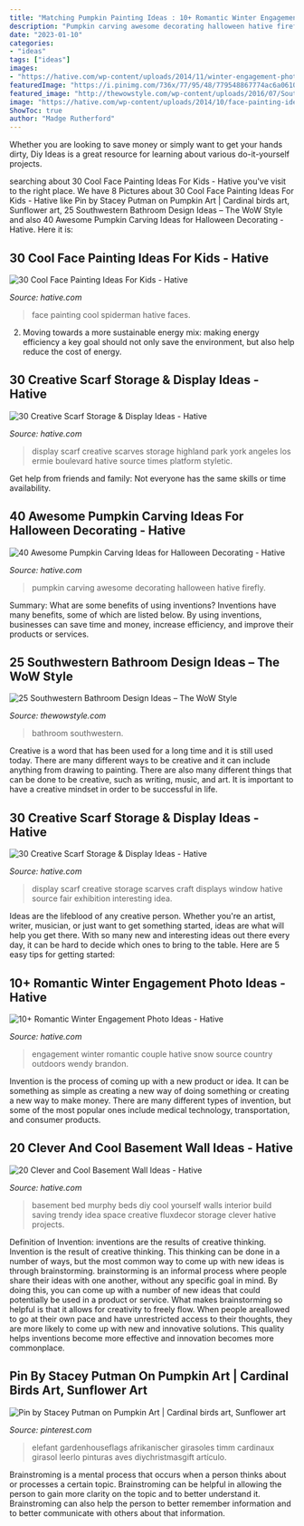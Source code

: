 ```yaml
---
title: "Matching Pumpkin Painting Ideas : 10+ Romantic Winter Engagement Photo Ideas"
description: "Pumpkin carving awesome decorating halloween hative firefly"
date: "2023-01-10"
categories:
- "ideas"
tags: ["ideas"]
images:
- "https://hative.com/wp-content/uploads/2014/11/winter-engagement-photo-ideas/13-winter-engagement-photo-ideas.jpg"
featuredImage: "https://i.pinimg.com/736x/77/95/48/779548867774ac6a06101c1f8860c1fc.jpg"
featured_image: "http://thewowstyle.com/wp-content/uploads/2016/07/Southwestern-Bathroom-Design-Ideas.png"
image: "https://hative.com/wp-content/uploads/2014/10/face-painting-ideas-for-kids/20-spiderman.jpg"
ShowToc: true
author: "Madge Rutherford"
---
```



Whether you are looking to save money or simply want to get your hands dirty, Diy Ideas is a great resource for learning about various do-it-yourself projects.

	

		
searching about 30 Cool Face Painting Ideas For Kids - Hative you've visit to the right place. We have 8 Pictures about 30 Cool Face Painting Ideas For Kids - Hative like Pin by Stacey Putman on Pumpkin Art | Cardinal birds art, Sunflower art, 25 Southwestern Bathroom Design Ideas – The WoW Style and also 40 Awesome Pumpkin Carving Ideas for Halloween Decorating - Hative. Here it is:
		
    
## 30 Cool Face Painting Ideas For Kids - Hative

<img loading=lazy src="https://hative.com/wp-content/uploads/2014/10/face-painting-ideas-for-kids/20-spiderman.jpg" onerror="this.onerror=null;this.src='https://tse3.mm.bing.net/th?id=OIP.pBAYnvjJaB5QzY49PwPMOAHaJ4&amp;pid=15.1';" alt="30 Cool Face Painting Ideas For Kids - Hative">

_Source: hative.com_

>face painting cool spiderman hative faces. 

	

2. Moving towards a more sustainable energy mix: making energy efficiency a key goal should not only save the environment, but also help reduce the cost of energy.

    
## 30 Creative Scarf Storage &amp; Display Ideas - Hative

<img loading=lazy src="https://hative.com/wp-content/uploads/2015/03/scarf-storage-ideas/13-creative-scarf-storage-and-display-ideas.jpg" onerror="this.onerror=null;this.src='https://tse3.mm.bing.net/th?id=OIP.gXSSa2kUOVXuXFYRtm4rxAHaLd&amp;pid=15.1';" alt="30 Creative Scarf Storage &amp; Display Ideas - Hative">

_Source: hative.com_

>display scarf creative scarves storage highland park york angeles los ermie boulevard hative source times platform styletic. 

	

Get help from friends and family: Not everyone has the same skills or time availability.

    
## 40 Awesome Pumpkin Carving Ideas For Halloween Decorating - Hative

<img loading=lazy src="https://hative.com/wp-content/uploads/2014/10/pumpkin-carving-ideas/33-firefly-pumpkin.jpg" onerror="this.onerror=null;this.src='https://tse3.mm.bing.net/th?id=OIP.TeEQqtFQmiT6lDD_3noG_gHaLI&amp;pid=15.1';" alt="40 Awesome Pumpkin Carving Ideas for Halloween Decorating - Hative">

_Source: hative.com_

>pumpkin carving awesome decorating halloween hative firefly. 

	

Summary: What are some benefits of using inventions?
Inventions have many benefits, some of which are listed below. By using inventions, businesses can save time and money, increase efficiency, and improve their products or services.

    
## 25 Southwestern Bathroom Design Ideas – The WoW Style

<img loading=lazy src="http://thewowstyle.com/wp-content/uploads/2016/07/Southwestern-Bathroom-Design-Ideas.png" onerror="this.onerror=null;this.src='https://tse3.mm.bing.net/th?id=OIP.Ld9IwKhaK1D294dTl0ba7wHaJ3&amp;pid=15.1';" alt="25 Southwestern Bathroom Design Ideas – The WoW Style">

_Source: thewowstyle.com_

>bathroom southwestern. 

	

Creative is a word that has been used for a long time and it is still used today. There are many different ways to be creative and it can include anything from drawing to painting. There are also many different things that can be done to be creative, such as writing, music, and art. It is important to have a creative mindset in order to be successful in life.

    
## 30 Creative Scarf Storage &amp; Display Ideas - Hative

<img loading=lazy src="https://hative.com/wp-content/uploads/2015/03/scarf-storage-ideas/27-creative-scarf-storage-and-display-ideas.jpg" onerror="this.onerror=null;this.src='https://tse3.mm.bing.net/th?id=OIP.apHzrUS_MR1NliMR8RBmkAHaRI&amp;pid=15.1';" alt="30 Creative Scarf Storage &amp; Display Ideas - Hative">

_Source: hative.com_

>display scarf creative storage scarves craft displays window hative source fair exhibition interesting idea. 

	

Ideas are the lifeblood of any creative person. Whether you're an artist, writer, musician, or just want to get something started, ideas are what will help you get there. With so many new and interesting ideas out there every day, it can be hard to decide which ones to bring to the table. Here are 5 easy tips for getting started: 

    
## 10+ Romantic Winter Engagement Photo Ideas - Hative

<img loading=lazy src="https://hative.com/wp-content/uploads/2014/11/winter-engagement-photo-ideas/13-winter-engagement-photo-ideas.jpg" onerror="this.onerror=null;this.src='https://tse2.mm.bing.net/th?id=OIP.FjAmDECbjysfJG06-GnXeQHaLH&amp;pid=15.1';" alt="10+ Romantic Winter Engagement Photo Ideas - Hative">

_Source: hative.com_

>engagement winter romantic couple hative snow source country outdoors wendy brandon. 

	

Invention is the process of coming up with a new product or idea. It can be something as simple as creating a new way of doing something or creating a new way to make money. There are many different types of invention, but some of the most popular ones include medical technology, transportation, and consumer products.

    
## 20 Clever And Cool Basement Wall Ideas - Hative

<img loading=lazy src="https://hative.com/wp-content/uploads/2014/05/basement-wall-ideas/18-creative-wall-idea.jpg" onerror="this.onerror=null;this.src='https://tse3.mm.bing.net/th?id=OIP._GiJSWBUK9Qs7CE_OrB2hQHaLH&amp;pid=15.1';" alt="20 Clever and Cool Basement Wall Ideas - Hative">

_Source: hative.com_

>basement bed murphy beds diy cool yourself walls interior build saving trendy idea space creative fluxdecor storage clever hative projects. 

	

Definition of Invention: inventions are the results of creative thinking.
Invention is the result of creative thinking. This thinking can be done in a number of ways, but the most common way to come up with new ideas is through brainstorming. brainstorming is an informal process where people share their ideas with one another, without any specific goal in mind. By doing this, you can come up with a number of new ideas that could potentially be used in a product or service.
What makes brainstorming so helpful is that it allows for creativity to freely flow. When people areallowed to go at their own pace and have unrestricted access to their thoughts, they are more likely to come up with new and innovative solutions. This quality helps inventions become more effective and innovation becomes more commonplace.

    
## Pin By Stacey Putman On Pumpkin Art | Cardinal Birds Art, Sunflower Art

<img loading=lazy src="https://i.pinimg.com/736x/77/95/48/779548867774ac6a06101c1f8860c1fc.jpg" onerror="this.onerror=null;this.src='https://tse2.mm.bing.net/th?id=OIP.fNpmMjrvcA18hbeFevODgQAAAA&amp;pid=15.1';" alt="Pin by Stacey Putman on Pumpkin Art | Cardinal birds art, Sunflower art">

_Source: pinterest.com_

>elefant gardenhouseflags afrikanischer girasoles timm cardinaux girasol leerlo pinturas aves diychristmasgift artículo. 

	

Brainstroming is a mental process that occurs when a person thinks about or processes a certain topic. Brainstroming can be helpful in allowing the person to gain more clarity on the topic and to better understand it. Brainstroming can also help the person to better remember information and to better communicate with others about that information.

